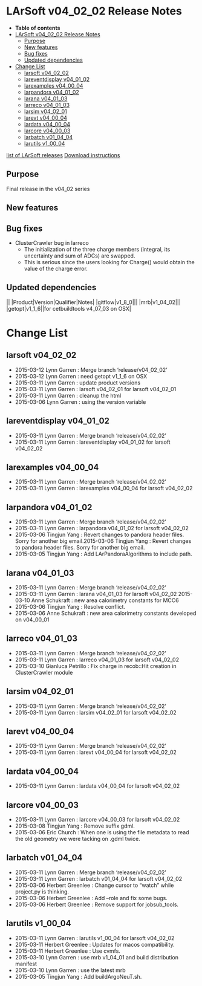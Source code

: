 LArSoft v04\_02\_02 Release Notes
======================================================================

-   **Table of contents**
-   [LArSoft v04\_02\_02 Release Notes](#LArSoft-v04_02_02-Release-Notes)
    -   [Purpose](#Purpose)
    -   [New features](#New-features)
    -   [Bug fixes](#Bug-fixes)
    -   [Updated dependencies](#Updated-dependencies)
-   [Change List](#Change-List)
    -   [larsoft v04\_02\_02](#larsoft-v04_02_02)
    -   [lareventdisplay v04\_01\_02](#lareventdisplay-v04_01_02)
    -   [larexamples v04\_00\_04](#larexamples-v04_00_04)
    -   [larpandora v04\_01\_02](#larpandora-v04_01_02)
    -   [larana v04\_01\_03](#larana-v04_01_03)
    -   [larreco v04\_01\_03](#larreco-v04_01_03)
    -   [larsim v04\_02\_01](#larsim-v04_02_01)
    -   [larevt v04\_00\_04](#larevt-v04_00_04)
    -   [lardata v04\_00\_04](#lardata-v04_00_04)
    -   [larcore v04\_00\_03](#larcore-v04_00_03)
    -   [larbatch v01\_04\_04](#larbatch-v01_04_04)
    -   [larutils v1\_00\_04](#larutils-v1_00_04)

[list of LArSoft releases](LArSoft_release_list)
[Download instructions](http://scisoft.fnal.gov/scisoft/bundles/larsoft/v04_02_02/larsoft-v04_02_02.html)

Purpose
--------------------

Final release in the v04\_02 series

New features
------------------------------

Bug fixes
------------------------

-   ClusterCrawler bug in larreco
    -   The initialization of the three charge members (integral, its uncertainty and sum of ADCs) are swapped.
    -   This is serious since the users looking for Charge() would obtain the value of the charge error.

Updated dependencies
----------------------------------------------

||
|Product|Version|Qualifier|Notes|
|gitflow|v1\_8\_0|||
|mrb|v1\_04\_02|||
|getopt|v1\_1\_6||for cetbuildtools v4\_07\_03 on OSX|

Change List
============================

larsoft v04\_02\_02
------------------------------------------

-   2015-03-12 Lynn Garren : Merge branch ‘release/v04\_02\_02’
-   2015-03-12 Lynn Garren : need getopt v1\_1\_6 on OSX
-   2015-03-11 Lynn Garren : update product versions
-   2015-03-11 Lynn Garren : larsoft v04\_02\_01 for larsoft v04\_02\_01
-   2015-03-11 Lynn Garren : cleanup the html
-   2015-03-06 Lynn Garren : using the version variable

lareventdisplay v04\_01\_02
----------------------------------------------------------

-   2015-03-11 Lynn Garren : Merge branch ‘release/v04\_02\_02’
-   2015-03-11 Lynn Garren : lareventdisplay v04\_01\_02 for larsoft v04\_02\_02

larexamples v04\_00\_04
--------------------------------------------------

-   2015-03-11 Lynn Garren : Merge branch ‘release/v04\_02\_02’
-   2015-03-11 Lynn Garren : larexamples v04\_00\_04 for larsoft v04\_02\_02

larpandora v04\_01\_02
------------------------------------------------

-   2015-03-11 Lynn Garren : Merge branch ‘release/v04\_02\_02’
-   2015-03-11 Lynn Garren : larpandora v04\_01\_02 for larsoft v04\_02\_02
-   2015-03-06 Tingjun Yang : Revert changes to pandora header files. Sorry for another big email.2015-03-06 Tingjun Yang : Revert changes to pandora header files. Sorry for another big email.
-   2015-03-05 Tingjun Yang : Add LArPandoraAlgorithms to include path.

larana v04\_01\_03
----------------------------------------

-   2015-03-11 Lynn Garren : Merge branch ‘release/v04\_02\_02’
-   2015-03-11 Lynn Garren : larana v04\_01\_03 for larsoft v04\_02\_02
     2015-03-10 Anne Schukraft : new area calorimetry constants for MCC6
-   2015-03-06 Tingjun Yang : Resolve conflict.
-   2015-03-06 Anne Schukraft : new area calorimetry constants developed on v04\_00\_01

larreco v04\_01\_03
------------------------------------------

-   2015-03-11 Lynn Garren : Merge branch ‘release/v04\_02\_02’
-   2015-03-11 Lynn Garren : larreco v04\_01\_03 for larsoft v04\_02\_02
-   2015-03-10 Gianluca Petrillo : Fix charge in recob::Hit creation in ClusterCrawler module

larsim v04\_02\_01
----------------------------------------

-   2015-03-11 Lynn Garren : Merge branch ‘release/v04\_02\_02’
-   2015-03-11 Lynn Garren : larsim v04\_02\_01 for larsoft v04\_02\_02

larevt v04\_00\_04
----------------------------------------

-   2015-03-11 Lynn Garren : Merge branch ‘release/v04\_02\_02’
-   2015-03-11 Lynn Garren : larevt v04\_00\_04 for larsoft v04\_02\_02

lardata v04\_00\_04
------------------------------------------

-   2015-03-11 Lynn Garren : lardata v04\_00\_04 for larsoft v04\_02\_02

larcore v04\_00\_03
------------------------------------------

-   2015-03-11 Lynn Garren : larcore v04\_00\_03 for larsoft v04\_02\_02
-   2015-03-08 Tingjun Yang : Remove suffix gdml.
-   2015-03-06 Eric Church : When one is using the file metadata to read the old geometry we were tacking on .gdml twice.

larbatch v01\_04\_04
--------------------------------------------

-   2015-03-11 Lynn Garren : Merge branch ‘release/v04\_02\_02’
-   2015-03-11 Lynn Garren : larbatch v01\_04\_04 for larsoft v04\_02\_02
-   2015-03-06 Herbert Greenlee : Change cursor to “watch” while project.py is thinking.
-   2015-03-06 Herbert Greenlee : Add –role and fix some bugs.
-   2015-03-06 Herbert Greenlee : Remove support for jobsub\_tools.

larutils v1\_00\_04
------------------------------------------

-   2015-03-11 Lynn Garren : larutils v1\_00\_04 for larsoft v04\_02\_02
-   2015-03-11 Herbert Greenlee : Updates for macos compatibility.
-   2015-03-11 Herbert Greenlee : Use cvmfs.
-   2015-03-10 Lynn Garren : use mrb v1\_04\_01 and build distribution manifest
-   2015-03-10 Lynn Garren : use the latest mrb
-   2015-03-05 Tingjun Yang : Add buildArgoNeuT.sh.
